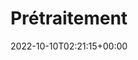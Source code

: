 ---
weight: 33
title: "Prétraitement"
description: "Préparation des données pour l'entraînement des modèles d'IA."
icon: compress
lead: ""
date: 2022-10-10T02:21:15+00:00
lastmod: 2022-10-10T02:21:15+00:00
draft: false
images: []
---